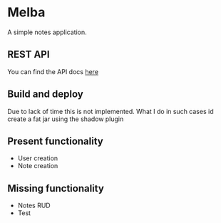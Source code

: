 # Melba

A simple notes application.

## REST API
You can find the API docs [here](https://documenter.getpostman.com/view/749450/SVfRtnrL?version=latest)


## Build and deploy
Due to lack of time this is not implemented. What I do in such cases id create a fat jar using the shadow plugin

## Present functionality

* User creation
* Note creation

## Missing functionality

* Notes RUD
* Test
